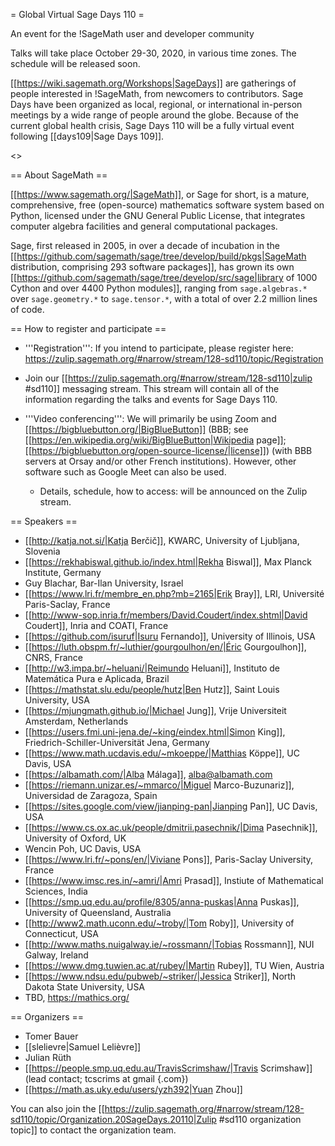 = Global Virtual Sage Days 110 =

An event for the !SageMath user and developer community

Talks will take place October 29-30, 2020, in various time zones. The schedule will be released soon.

[[https://wiki.sagemath.org/Workshops|SageDays]] are gatherings of people interested in !SageMath, from newcomers to contributors. Sage Days have been organized as local, regional, or international in-person meetings by a wide range of people around the globe.  Because of the current global health crisis, Sage Days 110 will be a fully virtual event following [[days109|Sage Days 109]].

<<TableOfContents>>

== About SageMath ==

[[https://www.sagemath.org/|SageMath]], or Sage for short, is a mature, comprehensive, free (open-source) mathematics software system based on Python, licensed under the GNU General Public License, that integrates computer algebra facilities and general computational packages. 

Sage, first released in 2005, in over a decade of incubation in the  [[https://github.com/sagemath/sage/tree/develop/build/pkgs|SageMath distribution, comprising 293 software packages]], has grown its own [[https://github.com/sagemath/sage/tree/develop/src/sage|library of 1000 Cython and over 4400 Python modules]], ranging from `sage.algebras.*` over `sage.geometry.*` to `sage.tensor.*`, with a total of over 2.2 million lines of code.  

== How to register and participate ==

 * '''Registration''': If you intend to participate, please register here: https://zulip.sagemath.org/#narrow/stream/128-sd110/topic/Registration

 * Join our [[https://zulip.sagemath.org/#narrow/stream/128-sd110|zulip #sd110]] messaging stream. This stream will contain all of the information regarding the talks and events for Sage Days 110.

 * '''Video conferencing''': We will primarily be using Zoom and [[https://bigbluebutton.org/|BigBlueButton]] (BBB; see [[https://en.wikipedia.org/wiki/BigBlueButton|Wikipedia page]]; [[https://bigbluebutton.org/open-source-license/|license]]) (with BBB servers at Orsay and/or other French institutions). However, other software such as Google Meet can also be used.

   * Details, schedule, how to access: will be announced on the Zulip stream.

== Speakers ==

 * [[http://katja.not.si/|Katja Berčič]], KWARC, University of Ljubljana, Slovenia
 * [[https://rekhabiswal.github.io/index.html|Rekha Biswal]], Max Planck Institute, Germany
 * Guy Blachar, Bar-Ilan University, Israel
 * [[https://www.lri.fr/membre_en.php?mb=2165|Erik Bray]], LRI, Université Paris-Saclay, France
 * [[http://www-sop.inria.fr/members/David.Coudert/index.shtml|David Coudert]], Inria and COATI, France
 * [[https://github.com/isuruf|Isuru Fernando]], University of Illinois, USA
 * [[https://luth.obspm.fr/~luthier/gourgoulhon/en/|Éric Gourgoulhon]], CNRS, France
 * [[http://w3.impa.br/~heluani/|Reimundo Heluani]], Instituto de Matemática Pura e Aplicada, Brazil
 * [[https://mathstat.slu.edu/people/hutz|Ben Hutz]], Saint Louis University, USA
 * [[https://mjungmath.github.io/|Michael Jung]], Vrije Universiteit Amsterdam, Netherlands
 * [[https://users.fmi.uni-jena.de/~king/eindex.html|Simon King]],  Friedrich-Schiller-Universität Jena, Germany
 * [[https://www.math.ucdavis.edu/~mkoeppe/|Matthias Köppe]], UC Davis, USA
 * [[https://albamath.com/|Alba Málaga]], alba@albamath.com
 * [[https://riemann.unizar.es/~mmarco/|Miguel Marco-Buzunariz]], Universidad de Zaragoza, Spain
 * [[https://sites.google.com/view/jianping-pan|Jianping Pan]], UC Davis, USA
 * [[https://www.cs.ox.ac.uk/people/dmitrii.pasechnik/|Dima Pasechnik]], University of Oxford, UK
 * Wencin Poh, UC Davis, USA
 * [[https://www.lri.fr/~pons/en/|Viviane Pons]], Paris-Saclay University, France
 * [[https://www.imsc.res.in/~amri/|Amri Prasad]], Instiute of Mathematical Sciences, India
 * [[https://smp.uq.edu.au/profile/8305/anna-puskas|Anna Puskas]], University of Queensland, Australia
 * [[http://www2.math.uconn.edu/~troby/|Tom Roby]], University of Connecticut, USA
 * [[http://www.maths.nuigalway.ie/~rossmann/|Tobias Rossmann]], NUI Galway, Ireland
 * [[https://www.dmg.tuwien.ac.at/rubey/|Martin Rubey]], TU Wien, Austria
 * [[https://www.ndsu.edu/pubweb/~striker/|Jessica Striker]], North Dakota State University, USA
 * TBD, https://mathics.org/

== Organizers ==

 * Tomer Bauer
 * [[slelievre|Samuel Lelièvre]]
 * Julian Rüth
 * [[https://people.smp.uq.edu.au/TravisScrimshaw/|Travis Scrimshaw]] (lead contact; tcscrims at gmail {.com})
 * [[https://math.as.uky.edu/users/yzh392|Yuan Zhou]]

You can also join the [[https://zulip.sagemath.org/#narrow/stream/128-sd110/topic/Organization.20SageDays.20110|Zulip #sd110 organization topic]] to contact the organization team.

